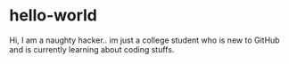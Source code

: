 # hello-world
Hi, I am a naughty hacker..
im just a college student who is new to GitHub and is currently learning about coding stuffs.
